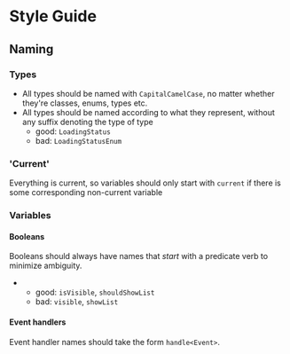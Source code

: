 # Style Guide

## Naming

### Types

- All types should be named with `CapitalCamelCase`, no matter whether they're classes,
  enums, types etc.
- All types should be named according to what they represent, without any suffix
  denoting the type of type
  - good: `LoadingStatus`
  - bad: `LoadingStatusEnum`

### 'Current'

Everything is current, so variables should only start with `current` if there is some corresponding non-current variable

### Variables

#### Booleans

Booleans should always have names that _start_ with a predicate verb to minimize ambiguity.

- - good: `isVisible`, `shouldShowList`
  - bad: `visible`, `showList`

#### Event handlers

Event handler names should take the form `handle<Event>`.
